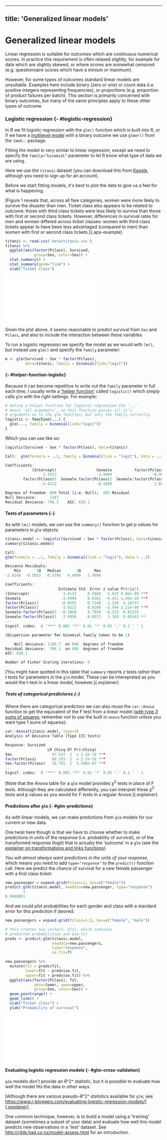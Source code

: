 
---
title: 'Generalized linear models'
---



# Generalized linear models

Linear regression is suitable for outcomes which are continuous numerical
scores. In practice this requirement is often relaxed slightly, for example for
data which are slightly skewed, or where scores are somewhat censored (e.g.
questionnaire scores which have a minium or maximum).

However, for some types of outcomes standard linear models are unsuitable.
Examples here include binary (zero or one) or count data (i.e. positive integers
representing frequencies), or proportions (e.g. proportion of product failures
per batch). This section is primarily concerned with binary outcomes, but many
of the same principles apply to these other types of outcome.

### Logistic regression {- #logistic-regression}

In R we fit logistic regression with the `glm()` function which is built into R,
or if we have a [multilevel model](#multilevel-models) with a binary outcome we
use `glmer()` from the `lme4::` package.

Fitting the model is very similar to linear regression, except we need to
specify the `family="binomial"` parameter to let R know what type of data we are
using.

Here we use the `titanic` dataset (you can download this from
[Kaggle](https://www.kaggle.com/c/titanic/data), although you need to sign up
for an account).

Before we start fitting models, it's best to plot the data to give us a feel for
what is happening.

[Figure 1 reveals that, across all fare categories, women were more likely to
survive the disaster than men. Ticket class also appears to be related to
outcome: those with third class tickets were less likely to survive than those
with first or second class tickets. However, differences in survival rates for
men and women differed across ticket classes: women with third class tickets
appear to have been less advantaged (compared to men) than women with first or
second class tickets.]{.apa-example}


```r
titanic <- read.csv('data/titanic.csv')
titanic %>%
  ggplot(aes(factor(Pclass), Survived,
             group=Sex, color=Sex)) +
  stat_summary() +
  stat_summary(geom="line") +
  xlab("Ticket class")
```

![(\#fig:unnamed-chunk-3)Survival probabilities by Sex and ticket class.](generalized-linear-models_files/figure-latex/unnamed-chunk-3-1.pdf) 

Given the plot above, it seems reasonable to predict survival from `Sex` and
`Pclass`, and also to include the interaction between these variables.

To run a logistic regression we specify the model as we would with `lm()`, but
instead use `glm()` and specify the `family` parameter:


```r
m <- glm(Survived ~ Sex * factor(Pclass),
         data=titanic, family = binomial(link="logit"))
```

#### {- #helper-function-logistic}

Because it can become repetitive to write out the `family` parameter in full
each time, I usually write a ['helper function'](#helper-functions) called
`logistic()` which simply calls `glm` with the right settings. For example:


```r
# define a helper function for logistic regression the '...'
# means 'all arguments', so this function passes all it's
# arguments on to the glm function, but sets the family correctly
logistic <- function(...) {
  glm(..., family = binomial(link="logit"))
}
```

Which you can use like so:


```r
logistic(Survived ~ Sex * factor(Pclass), data=titanic)

Call:  glm(formula = ..1, family = binomial(link = "logit"), data = ..2)

Coefficients:
            (Intercept)                  Sexmale          factor(Pclass)2  
                 3.4122                  -3.9494                  -0.9555  
        factor(Pclass)3  Sexmale:factor(Pclass)2  Sexmale:factor(Pclass)3  
                -3.4122                  -0.1850                   2.0958  

Degrees of Freedom: 890 Total (i.e. Null);  885 Residual
Null Deviance:	    1187 
Residual Deviance: 798.1 	AIC: 810.1
```

#### Tests of parameters {-}

As with `lm()` models, we can use the `summary()` function to get p values for
parameters in `glm` objects:


```r
titanic.model <- logistic(Survived ~ Sex * factor(Pclass), data=titanic)
summary(titanic.model)

Call:
glm(formula = ..1, family = binomial(link = "logit"), data = ..2)

Deviance Residuals: 
    Min       1Q   Median       3Q      Max  
-2.6248  -0.5853  -0.5395   0.4056   1.9996  

Coefficients:
                        Estimate Std. Error z value Pr(>|z|)    
(Intercept)               3.4122     0.5868   5.815 6.06e-09 ***
Sexmale                  -3.9494     0.6161  -6.411 1.45e-10 ***
factor(Pclass)2          -0.9555     0.7248  -1.318  0.18737    
factor(Pclass)3          -3.4122     0.6100  -5.594 2.22e-08 ***
Sexmale:factor(Pclass)2  -0.1850     0.7939  -0.233  0.81575    
Sexmale:factor(Pclass)3   2.0958     0.6572   3.189  0.00143 ** 
---
Signif. codes:  0 '***' 0.001 '**' 0.01 '*' 0.05 '.' 0.1 ' ' 1

(Dispersion parameter for binomial family taken to be 1)

    Null deviance: 1186.7  on 890  degrees of freedom
Residual deviance:  798.1  on 885  degrees of freedom
AIC: 810.1

Number of Fisher Scoring iterations: 6
```

[You might have spotted in this table that `summary` reports *z* tests rather
than *t* tests for parameters in the `glm` model. These can be interepreted as
you would the t-test in a linear model, however.]{.explainer}

##### Tests of categorical predictorss {-}

Where there are categorical predictors we can also reuse the `car::Anova`
function to get the equivalent of the F test from a linear model
([with type 3 sums of squares](#sums-squares); remember not to use the built in
`anova` function unless you want type 1 sums of squares):


```r
car::Anova(titanic.model, type=3)
Analysis of Deviance Table (Type III tests)

Response: Survived
                   LR Chisq Df Pr(>Chisq)    
Sex                  97.547  1  < 2.2e-16 ***
factor(Pclass)       90.355  2  < 2.2e-16 ***
Sex:factor(Pclass)   28.791  2  5.598e-07 ***
---
Signif. codes:  0 '***' 0.001 '**' 0.01 '*' 0.05 '.' 0.1 ' ' 1
```

[Note that the Anova table for a `glm` model provides $\chi^2$ tests in place of
F tests. Although they are calculated differently, you can interpret these
$\chi^2$ tests and *p* values as you would for F tests in a regular
Anova.]{.explainer}

#### Predictions after `glm` {- #glm-predictions}

As with linear models, we can make predictions from `glm` models for our current
or new data.

One twist here though is that we have to choose whether to make predictions in
units of the response (i.e. probability of survival), or of the transformed
response (logit) that is actually the 'outcome' in a `glm` (see the
[explainer on transformations and links functions](#link-functions)).

_You will almost always want predictions in the units of your response_, which
means you need to add `type="response"` to the `predict()` function call. Here
we predict the chance of survival for a new female passenger with a first class
ticket:


```r
new.passenger = expand.grid(Pclass=1, Sex=c("female"))
predict.glm(titanic.model, newdata=new.passenger, type="response")
        1 
0.9680851 
```

And we could plot probabilities for each gender and class with a standard error
for this prediction if desired:


```r
new.passengers = expand.grid(Pclass=1:3, Sex=c("female", "male"))

# this creates two vectors: $fit, which contains
# predicted probabilities and $se.fit
preds <- predict.glm(titanic.model,
                     newdata=new.passengers,
                     type="response",
                     se.fit=T)

new.passengers %>%
  mutate(fit = preds$fit,
         lower=fit - preds$se.fit,
         upper=fit + preds$se.fit) %>%
  ggplot(aes(factor(Pclass), fit,
             ymin=lower, ymax=upper,
             group=Sex, color=Sex)) +
  geom_pointrange() +
  geom_line() +
  xlab("Ticket class") +
  ylab("Probability of survival")
```

![](generalized-linear-models_files/figure-latex/unnamed-chunk-10-1.pdf)<!-- --> 

#### Evaluating logistic regression models {- #glm-cross-validation}

`glm` models don't provide an _R_^2^ statistic, but it is possible to evaluate
how well the model fits the data in other ways.

[Although there are various pseudo-*R*^2^ statistics available for `glm`; see
https://www.r-bloggers.com/evaluating-logistic-regression-models/]{.explainer}

One common technique, however, is to build a model using a 'training' dataset
(sometimes a subset of your data) and evaluate how well this model predicts new
observations in a 'test' dataset. See http://r4ds.had.co.nz/model-assess.html
for an introduction.

<!-- TODO

- interactions and weirness between probbaility and logit space

-->

<!-- TODO


### Poisson regression {-}

- fitting
- predicted counts


-->
